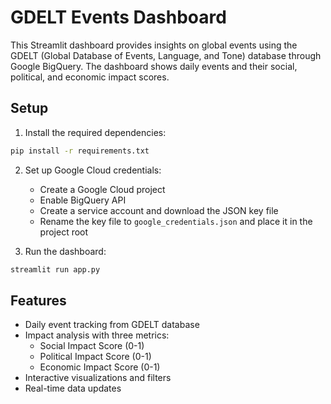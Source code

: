 # GDELT Events Dashboard

This Streamlit dashboard provides insights on global events using the GDELT (Global Database of Events, Language, and Tone) database through Google BigQuery. The dashboard shows daily events and their social, political, and economic impact scores.

## Setup

1. Install the required dependencies:
```bash
pip install -r requirements.txt
```

2. Set up Google Cloud credentials:
   - Create a Google Cloud project
   - Enable BigQuery API
   - Create a service account and download the JSON key file
   - Rename the key file to `google_credentials.json` and place it in the project root

3. Run the dashboard:
```bash
streamlit run app.py
```

## Features

- Daily event tracking from GDELT database
- Impact analysis with three metrics:
  - Social Impact Score (0-1)
  - Political Impact Score (0-1)
  - Economic Impact Score (0-1)
- Interactive visualizations and filters
- Real-time data updates 